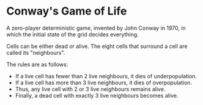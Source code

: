 # Conway's Game of Life

A zero-player deterministic game, invented by John Conway in 1970, in which the initial state of the grid decides everything.

Cells can be either dead or alive. The eight cells that surround a cell are called its "neighbours".

The rules are as follows:
  - If a live cell has fewer than 2 live neighbours, it dies of underpopulation.
  - If a live cell has more than 3 live neighbours, it dies of overpopulation.
  - Thus, any live cell with 2 or 3 live neighbours remains alive.
  - Finally, a dead cell with exactly 3 live neighbours becomes alive.
